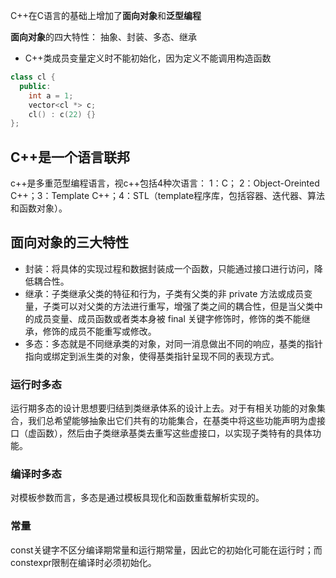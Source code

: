 C++在C语言的基础上增加了**面向对象**和**泛型编程**

**面向对象**的四大特性：
抽象、封装、多态、继承

- C++类成员变量定义时不能初始化，因为定义不能调用构造函数

```cpp
class cl {
  public:
    int a = 1;
    vector<cl *> c;
    cl() : c(22) {}
};
```

## C++是一个语言联邦

c++是多重范型编程语言，视c++包括4种次语言： 1：C； 2：Object-Oreinted C++；3：Template C++；4：STL（template程序库，包括容器、迭代器、算法和函数对象）。

## 面向对象的三大特性

* 封装：将具体的实现过程和数据封装成一个函数，只能通过接口进行访问，降低耦合性。
* 继承：子类继承父类的特征和行为，子类有父类的非 private 方法或成员变量，子类可以对父类的方法进行重写，增强了类之间的耦合性，但是当父类中的成员变量、成员函数或者类本身被 final 关键字修饰时，修饰的类不能继承，修饰的成员不能重写或修改。
* 多态：多态就是不同继承类的对象，对同一消息做出不同的响应，基类的指针指向或绑定到派生类的对象，使得基类指针呈现不同的表现方式。

### 运行时多态

运行期多态的设计思想要归结到类继承体系的设计上去。对于有相关功能的对象集合，我们总希望能够抽象出它们共有的功能集合，在基类中将这些功能声明为虚接口（虚函数），然后由子类继承基类去重写这些虚接口，以实现子类特有的具体功能。

### 编译时多态

对模板参数而言，多态是通过模板具现化和函数重载解析实现的。

### 常量

const关键字不区分编译期常量和运行期常量，因此它的初始化可能在运行时；而constexpr限制在编译时必须初始化。